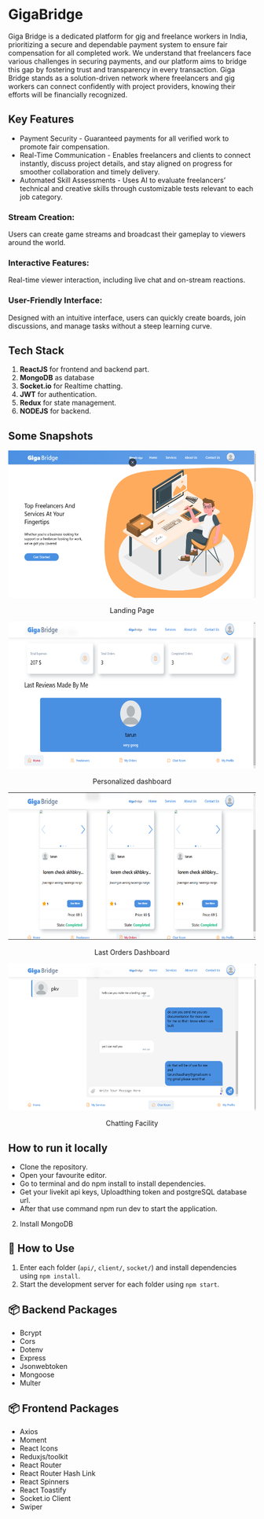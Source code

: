 # GigaBridge
Giga Bridge is a dedicated platform for gig and freelance workers in India, prioritizing a secure and dependable payment system to ensure fair compensation for all completed work. We understand that freelancers face various challenges in securing payments, and our platform aims to bridge this gap by fostering trust and transparency in every transaction. Giga Bridge stands as a solution-driven network where freelancers and gig workers can connect confidently with project providers, knowing their efforts will be financially recognized.

## Key Features
 - Payment Security - Guaranteed payments for all verified work to promote fair compensation.
 - Real-Time Communication - Enables freelancers and clients to connect instantly, discuss project details, and stay aligned on progress for smoother collaboration and timely delivery.
 - Automated Skill Assessments - Uses AI to evaluate freelancers’ technical and creative skills through customizable tests relevant to each job category.
   
### Stream Creation:
Users can create game streams and broadcast their gameplay to viewers around the world.

### Interactive Features:
Real-time viewer interaction, including live chat and on-stream reactions.

### User-Friendly Interface:
Designed with an intuitive interface, users can quickly create boards, join discussions, and manage tasks without a steep learning curve.

## Tech Stack
1. **ReactJS** for frontend and backend part.
2. **MongoDB** as database
3. **Socket.io** for Realtime chatting.
4. **JWT** for authentication.
5. **Redux** for state management.
6. **NODEJS** for backend.

## Some Snapshots
<div align="center" style={display:"flex"; flex-direction:"column"; margin-bottom:"2rem"}>
  <img src="https://github.com/pkvstar/images/blob/main/images/Screenshot%202024-11-09%20084536.png?raw=true" height="300px">
  <p>Landing Page</p>
</div>
<div align="center" style={display:"flex"; flex-direction:"column"; margin-bottom:"2rem"}>
  <img src="https://github.com/pkvstar/images/blob/main/images/Screenshot%202024-11-09%20084903.png?raw=true" height="300px">
  <p>Personalized dashboard</p>
</div>
<div align="center" style={display:"flex"; flex-direction:"column"; margin-bottom:"2rem"}>
  <img src="https://github.com/pkvstar/images/blob/main/images/Screenshot%202024-11-09%20084939.png?raw=true" height="300px">
  <p>Last Orders Dashboard</p>
</div>
<div align="center" style={display:"flex"; flex-direction:"column"; margin-bottom:"2rem"}>
  <img src="https://github.com/pkvstar/images/blob/main/images/Screenshot%202024-11-09%20085442.png?raw=true" height="300px">
  <p>Chatting Facility</p>
</div>


## How to run it locally
- Clone the repository.
- Open your favourite editor.
- Go to terminal and do npm install to install dependencies.
- Get your livekit api keys, Uploadthing token and postgreSQL database url.
- After that use command npm run dev to start the application.
2. Install MongoDB

## 🔧 How to Use

1. Enter each folder (`api/`, `client/`, `socket/`) and install dependencies using `npm install`.
2. Start the development server for each folder using `npm start`.

## 📦 Backend Packages

- Bcrypt
- Cors
- Dotenv
- Express
- Jsonwebtoken
- Mongoose
- Multer

## 📦 Frontend Packages

- Axios
- Moment
- React Icons
- Reduxjs/toolkit
- React Router
- React Router Hash Link
- React Spinners
- React Toastify
- Socket.io Client
- Swiper
